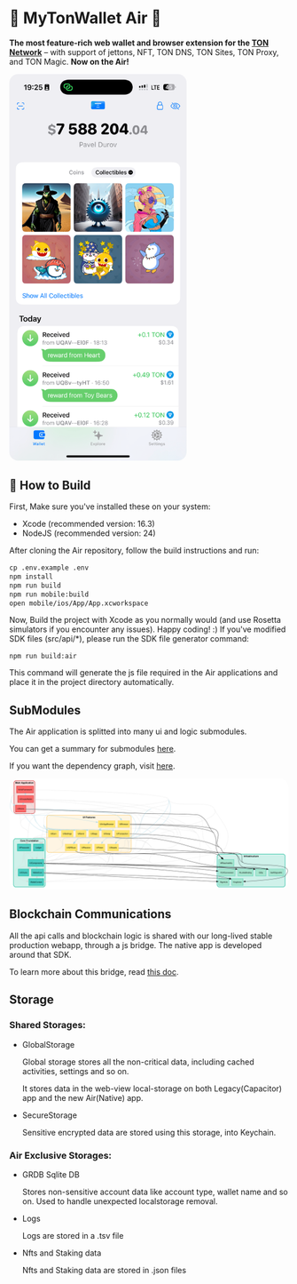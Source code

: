# :gem: MyTonWallet Air :gem:

**The most feature-rich web wallet and browser extension for the [TON Network](https://ton.org)** – with support of jettons, NFT, TON DNS, TON Sites, TON Proxy, and TON Magic. **Now on the Air!**

<img src="docs/screenshot.png" alt="Application Screenshot" width="320" style="border-radius: 16px;"/>

## :beers: How to Build

First, Make sure you've installed these on your system:

- Xcode (recommended version: 16.3)
- NodeJS (recommended version: 24)

After cloning the Air repository, follow the build instructions and run:

```
cp .env.example .env
npm install
npm run build
npm run mobile:build
open mobile/ios/App/App.xcworkspace
```

Now, Build the project with Xcode as you normally would (and use Rosetta simulators if you encounter any issues). Happy coding! :)
If you've modified SDK files (src/api/*), please run the SDK file generator command:

```
npm run build:air
```

This command will generate the js file required in the Air applications and place it in the project directory automatically.

## SubModules

The Air application is splitted into many ui and logic submodules.

You can get a summary for submodules [here](docs/submodules.md).

If you want the dependency graph, visit [here](scripts/README.md).

<img src="docs/dependency_graph.svg" alt="Dependency Graph" style="border-radius: 16px;" />

## Blockchain Communications

All the api calls and blockchain logic is shared with our long-lived stable production webapp, through a js bridge. The native app is developed around that SDK.

To learn more about this bridge, read [this doc](docs/js-bridge.md).

## Storage

### Shared Storages:

* GlobalStorage

  Global storage stores all the non-critical data, including cached activities, settings and so on.

  It stores data in the web-view local-storage on both Legacy(Capacitor) app and the new Air(Native) app.

* SecureStorage

  Sensitive encrypted data are stored using this storage, into Keychain.

### Air Exclusive Storages:

* GRDB Sqlite DB

  Stores non-sensitive account data like account type, wallet name and so on. Used to handle unexpected localstorage removal.

* Logs

  Logs are stored in a .tsv file

* Nfts and Staking data

  Nfts and Staking data are stored in .json files

